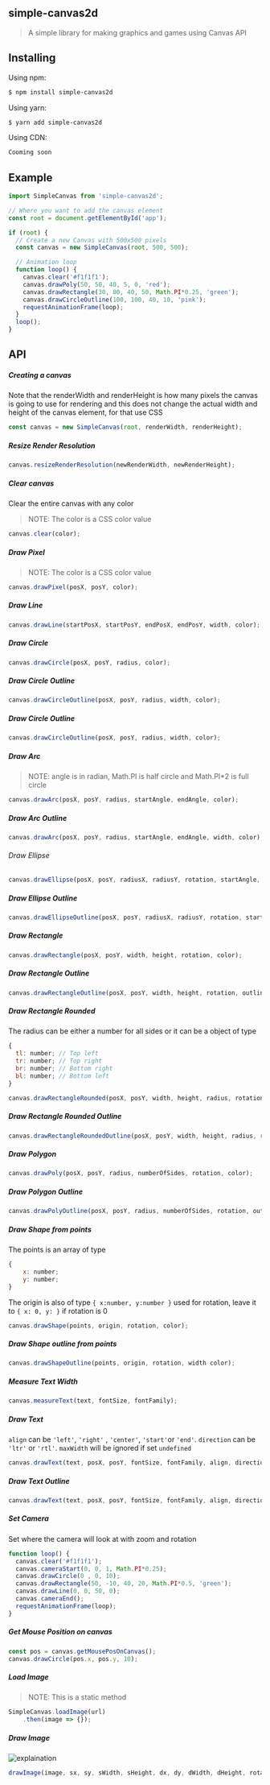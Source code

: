 ## simple-canvas2d

> A simple library for making graphics and games using Canvas API

## Installing

Using npm:

```sh
$ npm install simple-canvas2d
```

Using yarn:

```sh
$ yarn add simple-canvas2d
```

Using CDN:

```sh
Cooming soon
```

## Example

```js
import SimpleCanvas from 'simple-canvas2d';

// Where you want to add the canvas element
const root = document.getElementById('app');

if (root) {
  // Create a new Canvas with 500x500 pixels
  const canvas = new SimpleCanvas(root, 500, 500);

  // Animation loop
  function loop() {
    canvas.clear('#f1f1f1');
    canvas.drawPoly(50, 50, 40, 5, 0, 'red');
    canvas.drawRectangle(30, 80, 40, 50, Math.PI*0.25, 'green');
    canvas.drawCircleOutline(100, 100, 40, 10, 'pink');
    requestAnimationFrame(loop);
  }
  loop();
}

```

## API

##### Creating a canvas

Note that the renderWidth and renderHeight is how many pixels the canvas is going to use for rendering and this does not change the actual width and height of the canvas element, for that use CSS

```js
const canvas = new SimpleCanvas(root, renderWidth, renderHeight);
```

##### Resize Render Resolution

```js
canvas.resizeRenderResolution(newRenderWidth, newRenderHeight);
```

##### Clear canvas

Clear the entire canvas with any color
> NOTE: The color is a CSS color value

```js
canvas.clear(color);
```

##### Draw Pixel

> NOTE: The color is a CSS color value

```js
canvas.drawPixel(posX, posY, color);
```

##### Draw Line

```js
canvas.drawLine(startPosX, startPosY, endPosX, endPosY, width, color);
```

##### Draw Circle

```js
canvas.drawCircle(posX, posY, radius, color);
```

##### Draw Circle Outline

```js
canvas.drawCircleOutline(posX, posY, radius, width, color);
```

##### Draw Circle Outline

```js
canvas.drawCircleOutline(posX, posY, radius, width, color);
```

##### Draw Arc

> NOTE: angle is in radian, Math.PI is half circle and Math.PI*2 is full circle

```js
canvas.drawArc(posX, posY, radius, startAngle, endAngle, color);
```

##### Draw Arc Outline

```js
canvas.drawArc(posX, posY, radius, startAngle, endAngle, width, color);
```

###### Draw Ellipse

```js
canvas.drawEllipse(posX, posY, radiusX, radiusY, rotation, startAngle, endAngle, color);
```

##### Draw Ellipse Outline

```js
canvas.drawEllipseOutline(posX, posY, radiusX, radiusY, rotation, startAngle, endAngle, width, color);
```

##### Draw Rectangle

```js
canvas.drawRectangle(posX, posY, width, height, rotation, color);
```

##### Draw Rectangle Outline

```js
canvas.drawRectangleOutline(posX, posY, width, height, rotation, outlineWidth, color);
```

##### Draw Rectangle Rounded

The radius can be either a number for all sides or it can be a object of type

```js
{
  tl: number; // Top left
  tr: number; // Top right
  br: number; // Bottom right
  bl: number; // Bottom left
}
```

```js
canvas.drawRectangleRounded(posX, posY, width, height, radius, rotation, color)
```

##### Draw Rectangle Rounded Outline

```js
canvas.drawRectangleRoundedOutline(posX, posY, width, height, radius, rotation, outlineWidth, color);
```

##### Draw Polygon

```js
canvas.drawPoly(posX, posY, radius, numberOfSides, rotation, color);
```

##### Draw Polygon Outline

```js
canvas.drawPolyOutline(posX, posY, radius, numberOfSides, rotation, outlineWidth, color);
```

##### Draw Shape from points

The points is an array of type

```js
{
    x: number;
    y: number;
}

```

The origin is also of type `{ x:number, y:number }` used for rotation, leave it to `{ x: 0, y: }` if rotation is 0

```js
canvas.drawShape(points, origin, rotation, color);
```

##### Draw Shape outline from points

```js
canvas.drawShapeOutline(points, origin, rotation, width color);
```

##### Measure Text Width

```js
canvas.measureText(text, fontSize, fontFamily);
```

##### Draw Text

`align` can be `'left'`, `'right'` , `'center'`, `'start'`or `'end'`.
`direction` can be `'ltr'` or `'rtl'`.
`maxWidth` will be ignored if set `undefined`

```js
canvas.drawText(text, posX, posY, fontSize, fontFamily, align, direction, maxWidth, rotation, origin, color);
```

##### Draw Text Outline

```js
canvas.drawText(text, posX, posY, fontSize, fontFamily, align, direction, maxWidth, rotation, origin, lineWidth, color);
```

##### Set Camera

Set where the camera will look at with zoom and rotation

```js
function loop() {
  canvas.clear('#f1f1f1');
  canvas.cameraStart(0, 0, 1, Math.PI*0.25);
  canvas.drawCircle(0 , 0, 10);
  canvas.drawRectangle(50, -10, 40, 20, Math.PI*0.5, 'green');
  canvas.drawLine(0, 0, 50, 0);
  canvas.cameraEnd();
  requestAnimationFrame(loop);
}
```

##### Get Mouse Position on canvas

```js
const pos = canvas.getMousePosOnCanvas();
canvas.drawCircle(pos.x, pos.y, 10);
```

##### Load Image

>NOTE: This is a static method

```js
SimpleCanvas.loadImage(url)
    .then(image => {});
```

##### Draw Image

![explaination](https://developer.mozilla.org/en-US/docs/Web/API/CanvasRenderingContext2D/drawImage/canvas_drawimage.jpg)

```js
drawImage(image, sx, sy, sWidth, sHeight, dx, dy, dWidth, dHeight, rotation);
```

